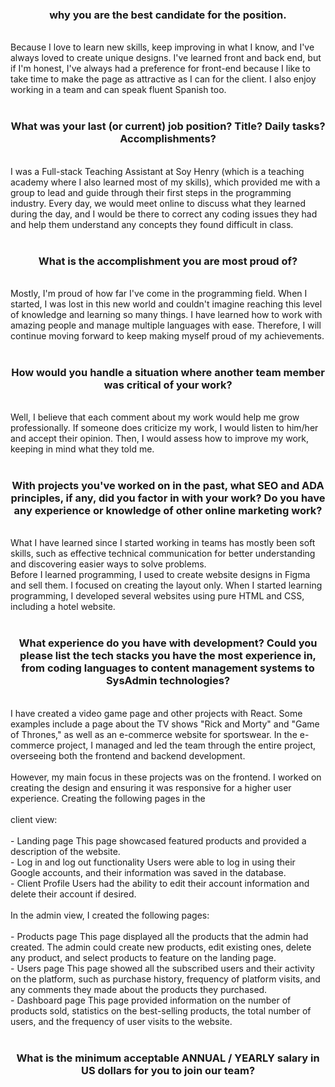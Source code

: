 <h3 align="center">why you are the best candidate for the position.</h3>
<br>
Because I love to learn new skills, keep improving in what I know, and I've always loved to create unique designs. I've learned front and back end, but if I'm honest, I've always had a preference for front-end because I like to take time to make the page as attractive as I can for the client. I also enjoy working in a team and can speak fluent Spanish too.
<br><br>

<h3 align="center">What was your last (or current) job position? Title? Daily tasks? Accomplishments?</h3>
<br>
I was a Full-stack Teaching Assistant at Soy Henry (which is a teaching academy where I also learned most of my skills), which provided me with a group to lead and guide through their first steps in the programming industry. Every day, we would meet online to discuss what they learned during the day, and I would be there to correct any coding issues they had and help them understand any concepts they found difficult in class.
<br><br>

<h3 align="center">What is the accomplishment you are most proud of?</h3>
<br>
Mostly, I'm proud of how far I've come in the programming field. When I started, I was lost in this new world and couldn't imagine reaching this level of knowledge and learning so many things. I have learned how to work with amazing people and manage multiple languages with ease. Therefore, I will continue moving forward to keep making myself proud of my achievements.
<br><br>

<h3 align="center">How would you handle a situation where another team member was critical of your work?</h3>
<br>
Well, I believe that each comment about my work would help me grow professionally. If someone does criticize my work, I would listen to him/her and accept their opinion. Then, I would assess how to improve my work, keeping in mind what they told me.
<br><br>

<h3 align="center">With projects you've worked on in the past, what SEO and ADA principles, if any, did you factor in with your work? Do you have any experience or knowledge of other online marketing work?</h3>
<br>
What I have learned since I started working in teams has mostly been soft skills, such as effective technical communication for better understanding and discovering easier ways to solve problems.
<br>
Before I learned programming, I used to create website designs in Figma and sell them. I focused on creating the layout only. When I started learning programming, I developed several websites using pure HTML and CSS, including a hotel website.
<br><br>

<h3 align="center">What experience do you have with development? Could you please list the tech stacks you have the most experience in, from coding languages to content management systems to SysAdmin technologies?</h3>
<br>
I have created a video game page and other projects with React. Some examples include a page about the TV shows "Rick and Morty" and "Game of Thrones," as well as an e-commerce website for sportswear. In the e-commerce project, I managed and led the team through the entire project, overseeing both the frontend and backend development.
<br><br>
However, my main focus in these projects was on the frontend. I worked on creating the design and ensuring it was responsive for a higher user experience. Creating the following pages in the 
<br><br>
<div align="left">
client view:
<br><br>
- Landing page
This page showcased featured products and provided a description of the website.
<br>
- Log in and log out functionality
Users were able to log in using their Google accounts, and their information was saved in the database.
<br>
- Client Profile
Users had the ability to edit their account information and delete their account if desired.
<br><br>
In the admin view, I created the following pages:
<br><br>
- Products page
This page displayed all the products that the admin had created. The admin could create new products, edit existing ones, delete any product, and select products to feature on the landing page.
<br>
- Users page
This page showed all the subscribed users and their activity on the platform, such as purchase history, frequency of platform visits, and any comments they made about the products they purchased.
<br>
- Dashboard page
This page provided information on the number of products sold, statistics on the best-selling products, the total number of users, and the frequency of user visits to the website.
<br><br>
</div>
<h3 align="center">What is the minimum acceptable ANNUAL / YEARLY salary in US dollars for you to join our team?</h3>
